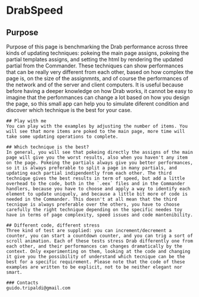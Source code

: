 # DrabSpeed

   ## Purpose
   Purpose of this page is benchmarking the Drab performance across three kinds of updating techniques: pokeing the main page assigns, pokeing the partial templates assigns, and setting the html by rendering the updated partial from the Commander. These techniques can show performances that can be really very different from each other, based on how complex the page is, on the size of the assignmnts, and of course the performances of the network and of the server and client computers. It is useful because before having a deeper knowledge on how Drab works, it cannot be easy to imagine that the perfonmances can change a lot based on how you design the page, so this small app can help you to simulate diferent condition and discover which technique is the best for your case.
    
    ## Play with me
    You can play with the examples by adjusting the number of items. You will see that more items are poked to the main page, more time will take some updating operations to complete.
    
    ## Which technique is the best?
    In general, you will see that pokeing directly the assigns of the main page will give you the worst results, also when you haven't any item on the page. Pokeing the partials always give you better performances, so it is always preferable to split a page in many partials, and updating each partial indipendently from each other. The third technique gives the best results in term of speed, but add a little overhead to the code, both in the `.eex` files and in the Commander handlers, because you have to choose and apply a way to identify each element to update uniquely, and because a little bit more of code is needed in the Commander. This doesn't at all mean that the third tecnique is always preferable over the others, you have to choose carefully the right technique depending on the specific needes toy have in terms of page complexity, speed issues and code mantenibility.
    
    ## Different code, different stress
    Three kind of test are supplied: you can increment/decrement a counter, you can start a countdown counter, and you can trig a sort of scroll animation. Each of these tests stress Drab differently one from each other, and their performances can changes dramatically by the context. Only experimenting on them, looking at the code and changing it give you the possibility of understand which tecnique can be the best for a specific requirement. Please note that the code of these examples are written to be explicit, not to be neither elegant nor smart.

    ### Contacts
    guido.tripaldi@gmail.com






